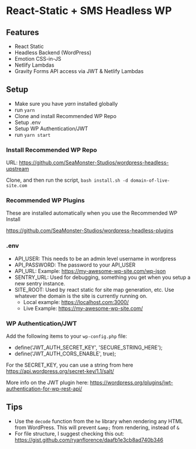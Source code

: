 # React-Static + SMS Headless WP

## Features

- React Static
- Headless Backend (WordPress)
- Emotion CSS-in-JS
- Netlify Lambdas
- Gravity Forms API access via JWT & Netlify Lambdas

## Setup

- Make sure you have _yarn_ installed globally
- run `yarn`
- Clone and install Recommended WP Repo
- Setup .env
- Setup WP Authentication/JWT
- run `yarn start`

### Install Recommended WP Repo

URL: https://github.com/SeaMonster-Studios/wordpress-headless-upstream

Clone, and then run the script, `bash install.sh -d domain-of-live-site.com`

### Recommended WP Plugins

These are installed automatically when you use the Recommended WP Install

https://github.com/SeaMonster-Studios/wordpress-headless-plugins

### .env

- API_USER: This needs to be an admin level username in wordpress
- API_PASSWORD: The password to your API_USER
- API_URL: Example: https://my-awesome-wp-site.com/wp-json
- SENTRY_URL: Used for debugging, something you get when you setup a new sentry instance.
- SITE_ROOT: Used by react static for site map generation, etc. Use whatever the domain is the site is currently running on.
  - Local example: https://localhost.com:3000/
  - Live Example: https://my-awesome-wp-site.com/

### WP Authentication/JWT

Add the following items to your `wp-config.php` file:

- define('JWT_AUTH_SECRET_KEY', 'SECURE_STRING_HERE');
- define('JWT_AUTH_CORS_ENABLE', true);

For the SECRET_KEY, you can use a string from here https://api.wordpress.org/secret-key/1.1/salt/

More info on the JWT plugin here: https://wordpress.org/plugins/jwt-authentication-for-wp-rest-api/

## Tips

- Use the `decode` function from the `he` library when rendering any HTML from WordPress. This will prevent `&amp;` from rendering, instead of `&`
- For file structure, I suggest checking this out: https://gist.github.com/ryanflorence/daafb1e3cb8ad740b346
